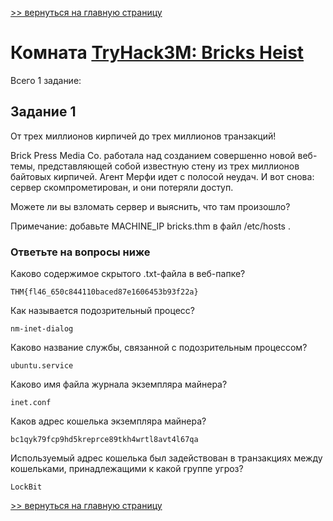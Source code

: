 [>> вернуться на главную страницу](https://github.com/BEPb/tryhackme/blob/master/README.md)

# Комната [TryHack3M: Bricks Heist](https://tryhackme.com/r/room/tryhack3mbricksheist) 

Всего 1 заданиe:
## Задание 1
От трех миллионов кирпичей до трех миллионов транзакций!

Brick Press Media Co. работала над созданием совершенно новой веб-темы, представляющей собой известную стену из трех миллионов байтовых кирпичей.  Агент Мерфи идет с полосой неудач. И вот снова: сервер скомпрометирован, и они потеряли доступ.

Можете ли вы взломать сервер и выяснить, что там произошло?

Примечание: добавьте MACHINE_IP bricks.thm в файл /etc/hosts .
### Ответьте на вопросы ниже
Каково содержимое скрытого .txt-файла в веб-папке?
```commandline
THM{fl46_650c844110baced87e1606453b93f22a}
```
Как называется подозрительный процесс?
```commandline
nm-inet-dialog
```
Каково название службы, связанной с подозрительным процессом?
```commandline
ubuntu.service
```
Каково имя файла журнала экземпляра майнера?
```commandline
inet.conf
```
Каков адрес кошелька экземпляра майнера?
```commandline
bc1qyk79fcp9hd5kreprce89tkh4wrtl8avt4l67qa
```
Используемый адрес кошелька был задействован в транзакциях между кошельками, принадлежащими к какой группе угроз?
```commandline
LockBit
```

[>> вернуться на главную страницу](https://github.com/BEPb/tryhackme/blob/master/README.md)